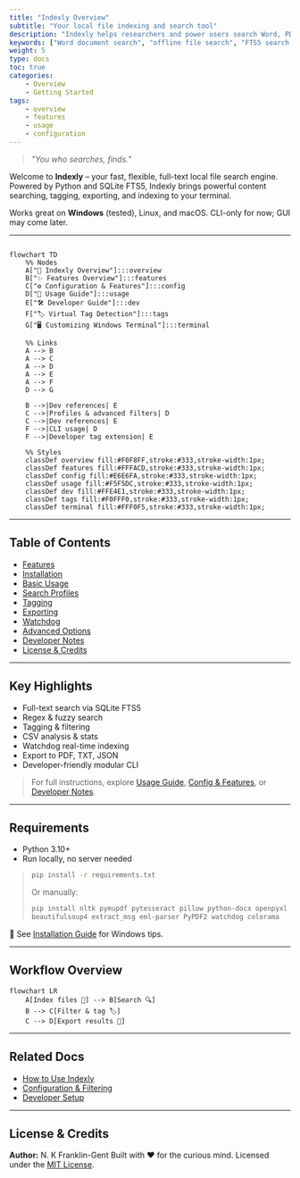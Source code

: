 ```yaml
---
title: "Indexly Overview"
subtitle: "Your local file indexing and search tool"
description: "Indexly helps researchers and power users search Word, PDF, and text documents locally. Fast, offline, with tagging and FTS5."
keywords: ["Word document search", "offline file search", "FTS5 search tool", "research document indexing"]
weight: 5
type: docs
toc: true
categories:
    - Overview 
    - Getting Started
tags:
    - overview
    - features
    - usage
    - configuration
---
```


> *"You who searches, finds."*

Welcome to **Indexly** – your fast, flexible, full-text local file search engine. Powered by Python and SQLite FTS5, Indexly brings powerful content searching, tagging, exporting, and indexing to your terminal.

Works great on **Windows** (tested), Linux, and macOS. CLI-only for now; GUI may come later.

---

```mermaid

flowchart TD
    %% Nodes
    A["📘 Indexly Overview"]:::overview
    B["✨ Features Overview"]:::features
    C["⚙️ Configuration & Features"]:::config
    D["📖 Usage Guide"]:::usage
    E["🛠️ Developer Guide"]:::dev
    F["🏷️ Virtual Tag Detection"]:::tags
    G["🖥️ Customizing Windows Terminal"]:::terminal

    %% Links
    A --> B
    A --> C
    A --> D
    A --> E
    A --> F
    D --> G

    B -->|Dev references| E
    C -->|Profiles & advanced filters| D
    C -->|Dev references| E
    F -->|CLI usage| D
    F -->|Developer tag extension| E

    %% Styles
    classDef overview fill:#F0F8FF,stroke:#333,stroke-width:1px;
    classDef features fill:#FFFACD,stroke:#333,stroke-width:1px;
    classDef config fill:#E6E6FA,stroke:#333,stroke-width:1px;
    classDef usage fill:#F5F5DC,stroke:#333,stroke-width:1px;
    classDef dev fill:#FFE4E1,stroke:#333,stroke-width:1px;
    classDef tags fill:#F0FFF0,stroke:#333,stroke-width:1px;
    classDef terminal fill:#FFF0F5,stroke:#333,stroke-width:1px;

````
---

## Table of Contents

* [Features](/features)
* [Installation](usage.md#installation)
* [Basic Usage](usage.md#basic-usage)
* [Search Profiles](config.md#search-profiles)
* [Tagging](config.md#tagging-system)
* [Exporting](usage.md#exporting)
* [Watchdog](config.md#watchdog-real-time-indexing)
* [Advanced Options](config.md#advanced-options)
* [Developer Notes](developer.md)
* [License & Credits](#license-credits)

---

## Key Highlights

* Full-text search via SQLite FTS5
* Regex & fuzzy search
* Tagging & filtering
* CSV analysis & stats
* Watchdog real-time indexing
* Export to PDF, TXT, JSON
* Developer-friendly modular CLI

> For full instructions, explore [Usage Guide](usage.md), [Config & Features](config.md), or [Developer Notes](developer.md).

---

## Requirements

* Python 3.10+
* Run locally, no server needed

> ```bash
> pip install -r requirements.txt
> ```
> Or manually:
> ```bash
> pip install nltk pymupdf pytesseract pillow python-docx openpyxl rapidfuzz fpdf2 reportlab \
> beautifulsoup4 extract_msg eml-parser PyPDF2 watchdog colorama
> ```

📌 See [Installation Guide](usage.md#installation) for Windows tips.

---

## Workflow Overview

```mermaid
flowchart LR
    A[Index files 📂] --> B[Search 🔍]
    B --> C[Filter & tag 🏷️]
    C --> D[Export results 🧾]
````


---

## Related Docs

* [How to Use Indexly](usage.md)
* [Configuration & Filtering](config.md)
* [Developer Setup](developer.md)

---

## License & Credits

**Author:** N. K Franklin-Gent
Built with ❤️ for the curious mind.
Licensed under the [MIT License](LICENSE.txt).
